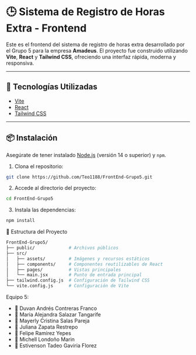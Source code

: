 # 🕒 Sistema de Registro de Horas Extra - Frontend

Este es el frontend del sistema de registro de horas extra desarrollado por el Grupo 5 para la empresa **Amadeus**. El proyecto fue construido utilizando **Vite**, **React** y **Tailwind CSS**, ofreciendo una interfaz rápida, moderna y responsiva.

---

## 🚀 Tecnologías Utilizadas

- [Vite](https://vitejs.dev/)
- [React](https://reactjs.org/)
- [Tailwind CSS](https://tailwindcss.com/)

---

## 📦 Instalación

Asegúrate de tener instalado [Node.js](https://nodejs.org/) (versión 14 o superior) y `npm`.

1. Clona el repositorio:

```bash
git clone https://github.com/Teo1188/FrontEnd-Grupo5.git
```

2. Accede al directorio del proyecto:

```bash
cd FrontEnd-Grupo5
```

3. Instala las dependencias:

```bash
npm install
```

📁 Estructura del Proyecto

```bash
FrontEnd-Grupo5/
├── public/             # Archivos públicos
├── src/
│   ├── assets/         # Imágenes y recursos estáticos
│   ├── components/     # Componentes reutilizables de React
│   ├── pages/          # Vistas principales
│   └── main.jsx        # Punto de entrada principal
├── tailwind.config.js  # Configuración de Tailwind CSS
└── vite.config.js      # Configuración de Vite
```

Equipo 5:

- 🏃 Duvan Andrés Contreras Franco  
- 🏃 Maria Alejandra Salazar Tangarife  
- 🏃 Mayerly Cristina Salas Pareja  
- 🏃 Juliana Zapata Restrepo  
- 🏃 Felipe Ramirez Yepes  
- 🏃 Michell Londoño Marin  
- 🏃 Estivenson Tadeo Gaviria Florez 
